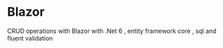 # Blazor
CRUD operations with Blazor with .Net 6 , entity framework core , sql and fluent validation  
